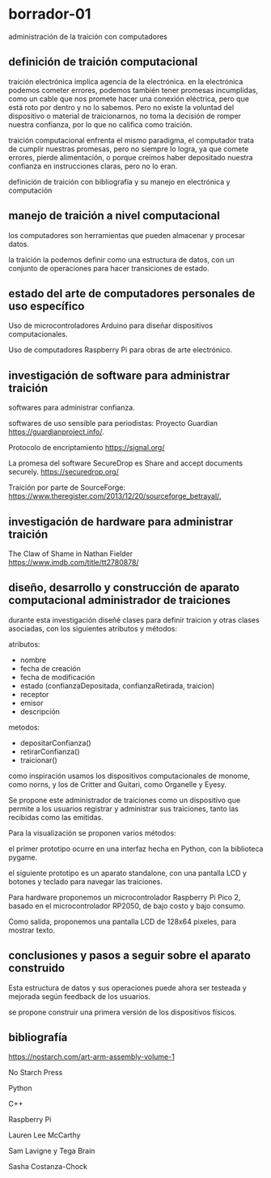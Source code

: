 # borrador-01

administración de la traición con computadores

## definición de traición computacional

traición electrónica implica agencia de la electrónica. en la electrónica podemos cometer errores, podemos también tener promesas incumplidas, como un cable que nos promete hacer una conexión eléctrica, pero que está roto por dentro y no lo sabemos. Pero no existe la voluntad del dispositivo o material de traicionarnos, no toma la decisión de romper nuestra confianza, por lo que no califica como traición.

traición computacional enfrenta el mismo paradigma, el computador trata de cumplir nuestras promesas, pero no siempre lo logra, ya que comete errores, pierde alimentación, o porque creímos haber depositado nuestra confianza en instrucciones claras, pero no lo eran.

definición de traición con bibliografía y su manejo en electrónica y computación

## manejo de traición a nivel computacional

los computadores son herramientas que pueden almacenar y procesar datos.

la traición la podemos definir como una estructura de datos, con un conjunto de operaciones para hacer transiciones de estado.

## estado del arte de computadores personales de uso específico

Uso de microcontroladores Arduino para diseñar dispositivos computacionales.

Uso de computadores Raspberry Pi para obras de arte electrónico.

## investigación de software para administrar traición

softwares para administrar confianza.

softwares de uso sensible para periodistas: Proyecto Guardian <https://guardianproject.info/>.

Protocolo de encriptamiento <https://signal.org/>

La promesa del software SecureDrop es Share and accept documents securely. <https://securedrop.org/>

Traición por parte de SourceForge: [<https://www.theregister.com/2013/12/20/sourceforge_betrayal/>.](https://arstechnica.com/information-technology/2015/06/sourceforge-locked-in-projects-of-fleeing-users-cashed-in-on-malvertising/)

## investigación de hardware para administrar traición

The Claw of Shame in Nathan Fielder <https://www.imdb.com/title/tt2780878/>

## diseño, desarrollo y construcción de aparato computacional administrador de traiciones

durante esta investigación diseñé clases para definir traicion y otras clases asociadas, con los siguientes atributos y métodos:

atributos:

- nombre
- fecha de creación
- fecha de modificación
- estado (confianzaDepositada, confianzaRetirada, traicion)
- receptor
- emisor
- descripción

metodos:

- depositarConfianza()
- retirarConfianza()
- traicionar()

como inspiración usamos los dispositivos computacionales de monome, como norns, y los de Critter and Guitari, como Organelle y Eyesy.

Se propone este administrador de traiciones como un dispositivo que permite a los usuarios registrar y administrar sus traiciones, tanto las recibidas como las emitidas.

Para la visualización se proponen varios métodos:

el primer prototipo ocurre en una interfaz hecha en Python, con la biblioteca pygame.

el siguiente prototipo es un aparato standalone, con una pantalla LCD y botones y teclado para navegar las traiciones.

Para hardware proponemos un microcontrolador Raspberry Pi Pico 2, basado en el microcontrolador RP2050, de bajo costo y bajo consumo.

Como salida, proponemos una pantalla LCD de 128x64 pixeles, para mostrar texto.

## conclusiones y pasos a seguir sobre el aparato construido

Esta estructura de datos y sus operaciones puede ahora ser testeada y mejorada según feedback de los usuarios.

se propone construir una primera versión de los dispositivos físicos.

## bibliografía

<https://nostarch.com/art-arm-assembly-volume-1>

No Starch Press

Python

C++

Raspberry Pi

Lauren Lee McCarthy

Sam Lavigne y Tega Brain

Sasha Costanza-Chock
